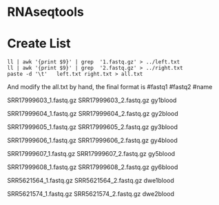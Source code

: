 # RNAseqtools

#  Create List

    ll | awk '{print $9}' | grep  '1.fastq.gz' > ../left.txt 
    ll | awk '{print $9}' | grep  '2.fastq.gz' > ../right.txt
    paste -d '\t'   left.txt right.txt > all.txt

And modify the all.txt by hand, the final format is 
#fastq1  #fastq2  #name

SRR17999603_1.fastq.gz  SRR17999603_2.fastq.gz  gy1blood

SRR17999604_1.fastq.gz  SRR17999604_2.fastq.gz  gy2blood

SRR17999605_1.fastq.gz  SRR17999605_2.fastq.gz  gy3blood

SRR17999606_1.fastq.gz  SRR17999606_2.fastq.gz  gy4blood

SRR17999607_1.fastq.gz  SRR17999607_2.fastq.gz  gy5blood

SRR17999608_1.fastq.gz  SRR17999608_2.fastq.gz  gy6blood

SRR5621564_1.fastq.gz   SRR5621564_2.fastq.gz   dwe1blood

SRR5621574_1.fastq.gz   SRR5621574_2.fastq.gz   dwe2blood

#  
